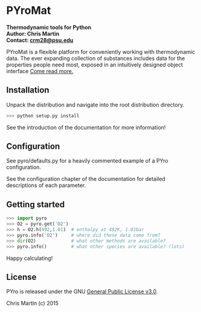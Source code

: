 # PYroMat

**Thermodynamic tools for Python<br>
Author: Chris Martin<br>
Contact: [crm28@psu.edu](mailto:crm28@psu.edu)**

PYroMat is a flexible platform for conveniently working with thermodynamic data.  The ever expanding collection of substances includes data for the properties people need most, exposed in an intuitively designed object interface [Come read more.](https://chmarti1.github.io/PYroMat/)

## Installation
Unpack the distribution and navigate into the root distribution directory.
```python
>>> python setup.py install
```
See the introduction of the documentation for more information!

## Configuration
See pyro/defaults.py for a heavily commented example of a PYro configuration.

See the configuration chapter of the documentation for detailed descriptions of each parameter.

## Getting started
```python
>>> import pyro
>>> O2 = pyro.get('O2')
>>> h = O2.h(492,1.01)  # enthalpy at 492K, 1.01bar
>>> pyro.info('O2')     # where did these data come from?
>>> dir(O2)             # what other methods are available?
>>> pyro.info()         # what other species are available? (lots)
```

Happy calculating!

## License
PYro is released under the GNU [General Public License v3.0](http://www.gnu.org/licenses/gpl-3.0.en.html).

Chris Martin (c) 2015
